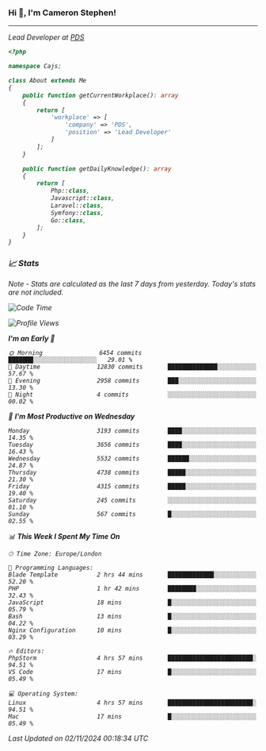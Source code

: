 ### Hi 👋, I'm Cameron Stephen!
<hr>
<p><em>Lead Developer at <a href="https://prindatasolutions.co.uk">PDS</a></p>


```php
<?php

namespace Cajs;

class About extends Me
{
    public function getCurrentWorkplace(): array
    {
        return [
            'workplace' => [
                'company' => 'PDS',
                'position' => 'Lead Developer'
            ]
        ];
    }

    public function getDailyKnowledge(): array
    {
        return [
            Php::class,
            Javascript::class,
            Laravel::class,
            Symfony::class,
            Go::class,
        ];
    }
}
```

### 📈 Stats
<p><em>Note - Stats are calculated as the last 7 days from yesterday. Today's stats are not included.</em></p>


<!--START_SECTION:waka-->
![Code Time](http://img.shields.io/badge/Code%20Time-4%2C042%20hrs%2054%20mins-blue)

![Profile Views](http://img.shields.io/badge/Profile%20Views-0-blue)

**I'm an Early 🐤** 

```text
🌞 Morning                6454 commits        ███████░░░░░░░░░░░░░░░░░░   29.01 % 
🌆 Daytime                12830 commits       ██████████████░░░░░░░░░░░   57.67 % 
🌃 Evening                2958 commits        ███░░░░░░░░░░░░░░░░░░░░░░   13.30 % 
🌙 Night                  4 commits           ░░░░░░░░░░░░░░░░░░░░░░░░░   00.02 % 
```
📅 **I'm Most Productive on Wednesday** 

```text
Monday                   3193 commits        ████░░░░░░░░░░░░░░░░░░░░░   14.35 % 
Tuesday                  3656 commits        ████░░░░░░░░░░░░░░░░░░░░░   16.43 % 
Wednesday                5532 commits        ██████░░░░░░░░░░░░░░░░░░░   24.87 % 
Thursday                 4738 commits        █████░░░░░░░░░░░░░░░░░░░░   21.30 % 
Friday                   4315 commits        █████░░░░░░░░░░░░░░░░░░░░   19.40 % 
Saturday                 245 commits         ░░░░░░░░░░░░░░░░░░░░░░░░░   01.10 % 
Sunday                   567 commits         █░░░░░░░░░░░░░░░░░░░░░░░░   02.55 % 
```


📊 **This Week I Spent My Time On** 

```text
🕑︎ Time Zone: Europe/London

💬 Programming Languages: 
Blade Template           2 hrs 44 mins       █████████████░░░░░░░░░░░░   52.20 % 
PHP                      1 hr 42 mins        ████████░░░░░░░░░░░░░░░░░   32.43 % 
JavaScript               18 mins             █░░░░░░░░░░░░░░░░░░░░░░░░   05.79 % 
Bash                     13 mins             █░░░░░░░░░░░░░░░░░░░░░░░░   04.22 % 
Nginx Configuration      10 mins             █░░░░░░░░░░░░░░░░░░░░░░░░   03.29 % 

🔥 Editors: 
PhpStorm                 4 hrs 57 mins       ████████████████████████░   94.51 % 
VS Code                  17 mins             █░░░░░░░░░░░░░░░░░░░░░░░░   05.49 % 

💻 Operating System: 
Linux                    4 hrs 57 mins       ████████████████████████░   94.51 % 
Mac                      17 mins             █░░░░░░░░░░░░░░░░░░░░░░░░   05.49 % 
```


 Last Updated on 02/11/2024 00:18:34 UTC
<!--END_SECTION:waka-->
